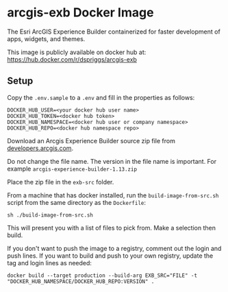 # arcgis-exb Docker Image
The Esri ArcGIS Experience Builder containerized for faster development of apps, widgets, and themes.

This image is publicly available on docker hub at: https://hub.docker.com/r/dspriggs/arcgis-exb

## Setup
Copy the `.env.sample` to a `.env` and fill in the properties as follows:
```shell
DOCKER_HUB_USER=<your docker hub user name>
DOCKER_HUB_TOKEN=<docker hub token>
DOCKER_HUB_NAMESPACE=<docker hub user or company namespace>
DOCKER_HUB_REPO=<docker hub namespace repo>
```

Download an Arcgis Experience Builder source zip file from [developers.arcgis.com](https://developers.arcgis.com/downloads/#arcgis-experience-builder).

Do not change the file name. The version in the file name is important. For example `arcgis-experience-builder-1.13.zip`

Place the zip file in the `exb-src` folder.

From a machine that has docker installed, run the `build-image-from-src.sh` script from the same directory as the `Dockerfile`:

```shell
sh ./build-image-from-src.sh
```

This will present you with a list of files to pick from. Make a selection then build.

If you don't want to push the image to a registry, comment out the login and push lines. If you want to build and push to your own registry, update the tag and login lines as needed:
```shell
docker build --target production --build-arg EXB_SRC="FILE" -t "DOCKER_HUB_NAMESPACE/DOCKER_HUB_REPO:VERSION" .
```